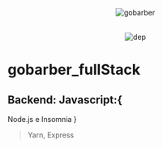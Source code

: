 <p align="center">
  <img 
    src="https://raw.githubusercontent.com/radaelilucca/gobarber/master/src/assets/GoBarber.png"           alt="gobarber" align="center"/>
</p>
<p align="center">
  </br><img 
    src="https://david-dm.org/radaelilucca/gobarber.svg" 
    alt="dep"/>
</p>

# gobarber_fullStack

## Backend: Javascript:{
 Node.js e Insomnia
}
>Yarn, Express
